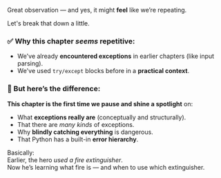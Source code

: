 Great observation — and yes, it might **feel** like we’re repeating.

Let's break that down a little.

### ✅ Why this chapter *seems* repetitive:

- We've already **encountered exceptions** in earlier chapters (like input parsing).
- We've used `try/except` blocks before in a **practical context**.

### 🧠 But here’s the difference:

**This chapter is the first time we pause and shine a spotlight** on:

- What **exceptions really are** (conceptually and structurally).
- That there are *many kinds* of exceptions.
- Why **blindly catching everything** is dangerous.
- That Python has a built-in **error hierarchy**.

Basically:  
Earlier, the hero *used a fire extinguisher*.  
Now he’s learning what fire is — and when to use which extinguisher.

